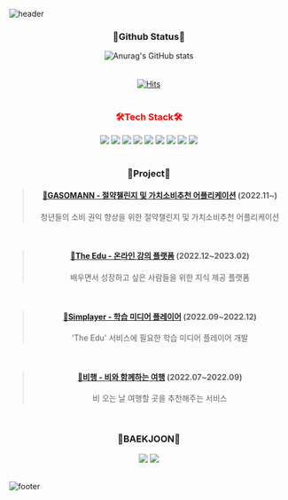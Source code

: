 ![header](https://capsule-render.vercel.app/api?type=waving&color=ffffff&height=200&section=header&text=HANSOL's%20Github&fontSize=40)
    
          
 
<div align=center>   
<h3>📌Github Status📌</h3> 
   
![Anurag's GitHub stats](https://github-readme-stats.vercel.app/api?username=lhs8701&count_private=true&show_icons=true&theme=dark) 
  <br>
  <br>
  <br>
  [![Hits](https://hits.seeyoufarm.com/api/count/incr/badge.svg?url=https%3A%2F%2Fgithub.com%2Flhs8701%2Fhit-counter&count_bg=%232B77F6&title_bg=%23555555&icon=ipfs.svg&icon_color=%23E7E7E7&title=hits&edge_flat=false)](https://hits.seeyoufarm.com)
  <br><br>
</div>


<div align="center" style="color:red"> 
  <h3>🛠️Tech Stack🛠️</h3>
</div>
<div align="center">
  <img src="https://img.shields.io/badge/java-007396?style=for-the-badge&logo=java&logoColor=white">
  <img src="https://img.shields.io/badge/SPRING-6DB33F?style=for-the-badge&logo=SPRING&logoColor=white">
  <img src="https://img.shields.io/badge/SPRINGBOOT-6DB33F?style=for-the-badge&logo=SPRINGBOOT&logoColor=white">
  <img src="https://img.shields.io/badge/MySQL-4479A1?style=for-the-badge&logo=MySQL&logoColor=white">
  <img src="https://img.shields.io/badge/LINUX-FCC624?style=for-the-badge&logo=LINUX&logoColor=white">
  <img src="https://img.shields.io/badge/UBUNTU-E95420?style=for-the-badge&logo=UBUNTU&logoColor=white">
  <img src="https://img.shields.io/badge/KAFKA-231F20?style=for-the-badge&logo=APACHEKAFKA&logoColor=white">
  <img src="https://img.shields.io/badge/C-A8B9CC?style=for-the-badge&logo=C&logoColor=white">
  <img src="https://img.shields.io/badge/PYTHON-3776AB?style=for-the-badge&logo=PYTHON&logoColor=white">
  <br>
</div>

<br>

<div align=center>

### 🐸Project🐸
> #### **[💠GASOMANN - 절약챌린지 및 가치소비추천 어플리케이션](https://github.com/project-buildup)** (2022.11~)
> 청년들의 소비 권익 향상을 위한 절약챌린지 및 가치소비추천 어플리케이션

<br>

> #### **[💠The Edu - 온라인 강의 플랫폼](https://github.com/lhs8701/the-edu)** (2022.12~2023.02)
> 배우면서 성장하고 싶은 사람들을 위한 지식 제공 플랫폼

<br>

> #### **[💠Simplayer - 학습 미디어 플레이어](https://github.com/lhs8701/simple-backend)** (2022.09~2022.12)
> 'The Edu' 서비스에 필요한 학습 미디어 플레이어 개발

<br>

> #### **[💠비행 - 비와 함께하는 여행](https://github.com/lhs8701/behang-backend)** (2022.07~2022.09)
> 비 오는 날 여행할 곳을 추천해주는 서비스
  <br>
</div>

<div align=center>
<h3>🧩BAEKJOON🧩 </h3>
  
<img src="http://mazassumnida.wtf/api/v2/generate_badge?boj=lhs8701">
<img src="http://mazandi.herokuapp.com/api?handle=lhs8701&theme=warm"/>
<br>
<br>

</div>



![footer](https://capsule-render.vercel.app/api?type=waving&color=ffffff,100:E1F1FF&height=150&section=footer)
